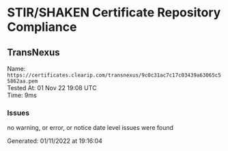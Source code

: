 # STIR/SHAKEN Certificate Repository Compliance

## TransNexus

Name: `https://certificates.clearip.com/transnexus/9c0c31ac7c17c03439a63065c55862aa.pem`\
Tested At: 01 Nov 22 19:08 UTC\
Time: 9ms

### Issues

no warning, or error, or notice date level issues were found

Generated: 01/11/2022 at 19:16:04